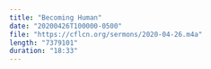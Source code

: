 ```yaml
---
title: "Becoming Human"
date: "20200426T100000-0500"
file: "https://cflcn.org/sermons/2020-04-26.m4a"
length: "7379101"
duration: "18:33"
---
```

